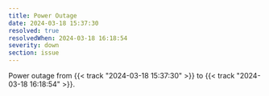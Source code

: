 ```yaml
---
title: Power Outage
date: 2024-03-18 15:37:30
resolved: true
resolvedWhen: 2024-03-18 16:18:54
severity: down
section: issue
---
```


Power outage from {{< track "2024-03-18 15:37:30" >}} to {{< track "2024-03-18 16:18:54" >}}.
